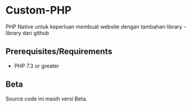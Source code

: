# Custom-PHP
PHP Native untuk keperluan membuat website dengan tambahan library - library dari github

## Prerequisites/Requirements

- PHP 7.3 or greater



## Beta

Source code ini masih versi Beta.